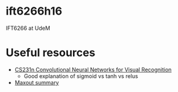 # ift6266h16
IFT6266 at UdeM

# Useful resources
* [CS231n Convolutional Neural Networks for Visual Recognition](http://cs231n.github.io/neural-networks-1/)
  * Good explanation of sigmoid vs tanh vs relus
* [Maxout summary](http://colinraffel.com/wiki/maxout_networks)
